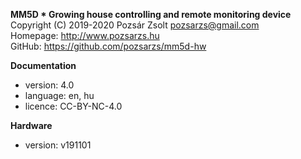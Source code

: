 **MM5D * Growing house controlling and remote monitoring device**  
Copyright (C) 2019-2020 Pozsár Zsolt <pozsarzs@gmail.com>  
Homepage: <http://www.pozsarzs.hu>  
GitHub: <https://github.com/pozsarzs/mm5d-hw>

**Documentation**

- version:             4.0
- language:            en, hu
- licence:             CC-BY-NC-4.0

**Hardware**

 - version:            v191101
